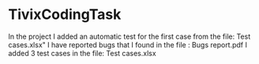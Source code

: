 # TivixCodingTask


In the project I added an automatic test for the first case from the file: Test cases.xlsx"
I have reported bugs that I found in the file : Bugs report.pdf
I added 3 test cases in the file: Test cases.xlsx
